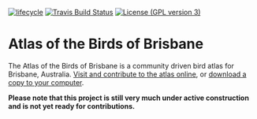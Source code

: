 [![lifecycle](https://img.shields.io/badge/Lifecycle-experimental-orange.svg)](https://www.tidyverse.org/lifecycle/#experimental)
[![Travis Build Status](https://img.shields.io/travis/bird-team/brisbane-bird-atlas/master.svg?label=build)](https://travis-ci.org/bird-team/brisbane-bird-atlas)
[![License (GPL version 3)](https://img.shields.io/badge/license-GNU%20GPL%20version%203-brightgreen.svg?style=flat-square)](http://opensource.org/licenses/GPL-3.0)

# Atlas of the Birds of Brisbane

The Atlas of the Birds of Brisbane is a community driven bird atlas for Brisbane, Australia. [Visit and contribute to the atlas online](http://brisbanebirds.com), or [download a copy to your computer](https://github.com/bird-team/brisbane-bird-atlas/raw/gh-pages/brisbane-bird-atlas.pdf).

**Please note that this project is still very much under active construction and is not yet ready for contributions.**
